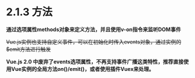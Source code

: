 # 2.1.3 方法

**通过选项属性methods对象来定义方法，并且使用v-on指令来监听DOM事件**

~~Vue.js实例也支持自定义事件，可以在初始化时传入events对象，通过实例的$emit方法进行触发~~

**Vue.js 2.0 中废弃了events选项属性，不再支持事件广播这类特性，推荐直接使用Vue实例的全局方法$on()/$emit()，或者使用插件Vuex来处理。**